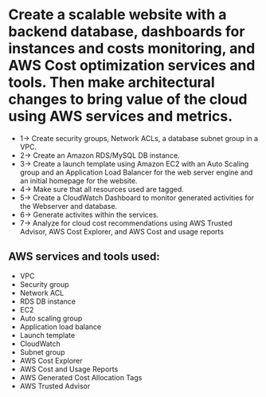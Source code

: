 # Create a scalable website with a backend database, dashboards for instances and costs monitoring, and AWS Cost optimization services and tools. Then make architectural changes to bring value of the cloud using AWS services and metrics.
* 1-> Create security groups, Network ACLs, a database subnet group in a VPC.
* 2-> Create an Amazon RDS/MySQL DB instance.
* 3-> Create a launch template using Amazon EC2 with an Auto Scaling group and an Application Load Balancer for the web             server engine and an initial homepage for the website.
* 4-> Make sure that all resources used are tagged.
* 5-> Create a CloudWatch Dashboard to monitor generated activities for the Webserver and database.
* 6-> Generate activites within the services.
* 7-> Analyze for cloud cost recommendations using AWS Trusted Advisor, AWS Cost Explorer, and AWS Cost and usage reports
##
## AWS services and tools used:
   - VPC 
   - Security group
   - Network ACL
   - RDS DB instance
   - EC2
   - Auto scaling group
   - Application load balance
   - Launch template
   - CloudWatch
   - Subnet group
   - AWS Cost Explorer
   - AWS Cost and Usage Reports
   - AWS Generated Cost Allocation Tags
   - AWS Trusted Advisor
